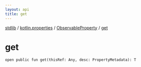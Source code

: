 ```yaml
---
layout: api
title: get
---
```

[stdlib](../../index.html) / [kotlin.properties](../index.html) / [ObservableProperty](index.html) / [get](get.html)

# get

```
open public fun get(thisRef: Any, desc: PropertyMetadata): T
```
